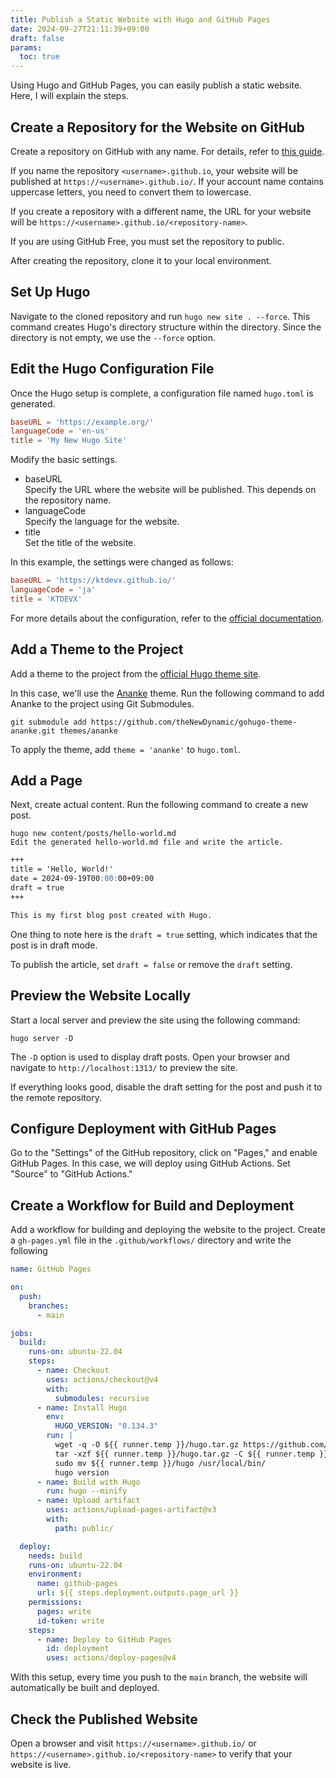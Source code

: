 ```yaml
---
title: Publish a Static Website with Hugo and GitHub Pages
date: 2024-09-27T21:11:39+09:00
draft: false
params:
  toc: true
---
```


Using Hugo and GitHub Pages, you can easily publish a static website. Here, I will explain the steps.

## Create a Repository for the Website on GitHub

Create a repository on GitHub with any name. For details, refer to [this guide](/blog/create-github-repository).

If you name the repository `<username>.github.io`, your website will be published at `https://<username>.github.io/`. If your account name contains uppercase letters, you need to convert them to lowercase.

If you create a repository with a different name, the URL for your website will be `https://<username>.github.io/<repository-name>`.

If you are using GitHub Free, you must set the repository to public.

After creating the repository, clone it to your local environment.

## Set Up Hugo

Navigate to the cloned repository and run `hugo new site . --force`. This command creates Hugo's directory structure within the directory. Since the directory is not empty, we use the `--force` option.

## Edit the Hugo Configuration File

Once the Hugo setup is complete, a configuration file named `hugo.toml` is generated.

```toml
baseURL = 'https://example.org/'
languageCode = 'en-us'
title = 'My New Hugo Site'
```

Modify the basic settings.

- baseURL  
  Specify the URL where the website will be published. This depends on the repository name.
- languageCode  
  Specify the language for the website.
- title  
  Set the title of the website. 

In this example, the settings were changed as follows:

```toml
baseURL = 'https://ktdevx.github.io/'
languageCode = 'ja'
title = 'KTDEVX'
```

For more details about the configuration, refer to the [official documentation](https://gohugo.io/getting-started/configuration/).

## Add a Theme to the Project

Add a theme to the project from the [official Hugo theme site](https://themes.gohugo.io/).

In this case, we'll use the [Ananke](https://github.com/theNewDynamic/gohugo-theme-ananke) theme. Run the following command to add Ananke to the project using Git Submodules.

```
git submodule add https://github.com/theNewDynamic/gohugo-theme-ananke.git themes/ananke
```

To apply the theme, add `theme = 'ananke'` to `hugo.toml`.

## Add a Page

Next, create actual content. Run the following command to create a new post.

```
hugo new content/posts/hello-world.md
Edit the generated hello-world.md file and write the article.
```

```markdown
+++
title = 'Hello, World!'
date = 2024-09-19T00:00:00+09:00
draft = true
+++

This is my first blog post created with Hugo.
```

One thing to note here is the `draft = true` setting, which indicates that the post is in draft mode.

To publish the article, set `draft = false` or remove the `draft` setting.

## Preview the Website Locally

Start a local server and preview the site using the following command:

```
hugo server -D
```

The `-D` option is used to display draft posts. Open your browser and navigate to `http://localhost:1313/` to preview the site.

If everything looks good, disable the draft setting for the post and push it to the remote repository.

## Configure Deployment with GitHub Pages

Go to the "Settings" of the GitHub repository, click on "Pages," and enable GitHub Pages. In this case, we will deploy using GitHub Actions. Set "Source" to "GitHub Actions."

## Create a Workflow for Build and Deployment

Add a workflow for building and deploying the website to the project. Create a `gh-pages.yml` file in the `.github/workflows/` directory and write the following

```yaml
name: GitHub Pages

on:
  push:
    branches:
      - main

jobs:
  build:
    runs-on: ubuntu-22.04
    steps:
      - name: Checkout
        uses: actions/checkout@v4
        with:
          submodules: recursive
      - name: Install Hugo
        env:
          HUGO_VERSION: "0.134.3"
        run: |
          wget -q -O ${{ runner.temp }}/hugo.tar.gz https://github.com/gohugoio/hugo/releases/download/v${HUGO_VERSION}/hugo_extended_${HUGO_VERSION}_linux-amd64.tar.gz
          tar -xzf ${{ runner.temp }}/hugo.tar.gz -C ${{ runner.temp }}
          sudo mv ${{ runner.temp }}/hugo /usr/local/bin/
          hugo version
      - name: Build with Hugo
        run: hugo --minify
      - name: Upload artifact
        uses: actions/upload-pages-artifact@v3
        with:
          path: public/

  deploy:
    needs: build
    runs-on: ubuntu-22.04
    environment:
      name: github-pages
      url: ${{ steps.deployment.outputs.page_url }}
    permissions:
      pages: write
      id-token: write
    steps:
      - name: Deploy to GitHub Pages
        id: deployment
        uses: actions/deploy-pages@v4
```

With this setup, every time you push to the `main` branch, the website will automatically be built and deployed.

## Check the Published Website

Open a browser and visit `https://<username>.github.io/` or `https://<username>.github.io/<repository-name>` to verify that your website is live.
